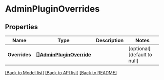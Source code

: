 # AdminPluginOverrides

## Properties
Name | Type | Description | Notes
------------ | ------------- | ------------- | -------------
**Overrides** | [**[]AdminPluginOverride**](adminPluginOverride.md) |  | [optional] [default to null]

[[Back to Model list]](../README.md#documentation-for-models) [[Back to API list]](../README.md#documentation-for-api-endpoints) [[Back to README]](../README.md)


